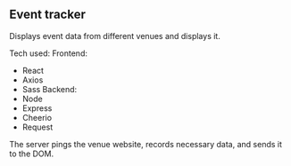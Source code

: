 ## Event tracker

Displays event data from different venues and displays it.

Tech used:
Frontend:
* React
* Axios
* Sass
Backend:
* Node
* Express
* Cheerio
* Request

The server pings the venue website, records necessary data, and sends it to the DOM.
